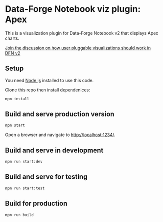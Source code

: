 # Data-Forge Notebook viz plugin: Apex

This is a visualization plugin for Data-Forge Notebook v2 that displays Apex charts.

[Join the discussion on how user pluggable visualizations should work in DFN v2](https://github.com/data-forge-notebook/editor-core/issues/1)

## Setup

You need [Node.js](https://nodejs.org/en/) installed to use this code.

Clone this repo then install dependenices:

```bash
npm install
```

## Build and serve production version

```bash
npm start
```

Open a browser and navigate to [http://localhost:1234/](http://localhost:1234/).

## Build and serve in development

```bash
npm run start:dev
```

## Build and serve for testing

```bash
npm run start:test
```

## Build for production

```bash
npm run build
```
